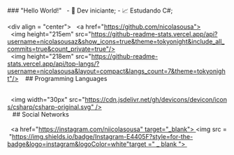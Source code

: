 ​###​ ​"Hello World!"   
 ​-​ 🤯 Dev iniciante; 
 ​-​ 📈 Estudando C#; 
  
 ​<div align = "center"> 
 ​  <a href="https://github.com/nicolasousa"> 
 ​  <img height="215em" src="https://github-readme-stats.vercel.app/api?username=nicolasousaz&show_icons=true&theme=tokyonight&include_all_commits=true&count_private=true"/> 
 ​  <img height="218em" src="https://github-readme-stats.vercel.app/api/top-langs/?username=nicolasousa&layout=compact&langs_count=7&theme=tokyonight"/> 
 ​</div> 
 ​   
 ​##​ ​Programming Languages 
 ​<div> 
 ​  <img width="30px" src="https://cdn.jsdelivr.net/gh/devicons/devicon/icons/csharp/csharp-original.svg" /> 
 ​<div> 
 ​   
 ​##​ ​Social Networks 
 ​<div>  
 ​  <a href="https://instagram.com/niicolasousa" target="_blank"> <img src = "https://img.shields.io/badge/Instagram-E4405F?style=for-the-badge&logo=instagram&logoColor=white"target =" _ blank "> </a> 
 ​</div> 
  
